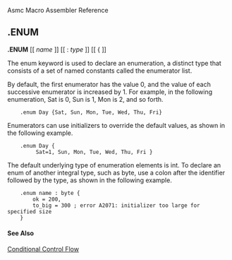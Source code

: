 Asmc Macro Assembler Reference

## .ENUM

**.ENUM** [[ _name_ ]] [[ : _type_ ]] [[ { ]]

The enum keyword is used to declare an enumeration, a distinct type that consists of a set of named constants called the enumerator list.

By default, the first enumerator has the value 0, and the value of each successive enumerator is increased by 1. For example, in the following enumeration, Sat is 0, Sun is 1, Mon is 2, and so forth.

```
    .enum Day {Sat, Sun, Mon, Tue, Wed, Thu, Fri}
```

Enumerators can use initializers to override the default values, as shown in the following example.

```
    .enum Day {
         Sat=1, Sun, Mon, Tue, Wed, Thu, Fri }
```

The default underlying type of enumeration elements is int. To declare an enum of another integral type, such as byte, use a colon after the identifier followed by the type, as shown in the following example.

```
    .enum name : byte {
        ok = 200,
        to_big = 300 ; error A2071: initializer too large for specified size
    }
```

#### See Also

[Conditional Control Flow](conditional-control-flow.md)

